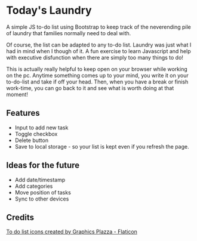 # Today's Laundry

A simple JS to-do list using Bootstrap to keep track of the neverending pile of laundry that families normally need to deal with.

Of course, the list can be adapted to any to-do list. Laundry was just what I had in mind when I though of it. A fun exercise to learn Javascript and help with executive disfunction when there are simply too many things to do!

This is actually really helpful to keep open on your browser while working on the pc. Anytime something comes up to your mind, you write it on your to-do-list and take if off your head. Then, when you have a break or finish work-time, you can go back to it and see what is worth doing at that moment!

## Features

- Input to add new task
- Toggle checkbox
- Delete button
- Save to local storage - so your list is kept even if you refresh the page.

## Ideas for the future

- Add date/timestamp
- Add categories
- Move position of tasks
- Sync to other devices

## Credits

[To do list icons created by Graphics Plazza - Flaticon](https://www.flaticon.com/free-icons/to-do-list)
